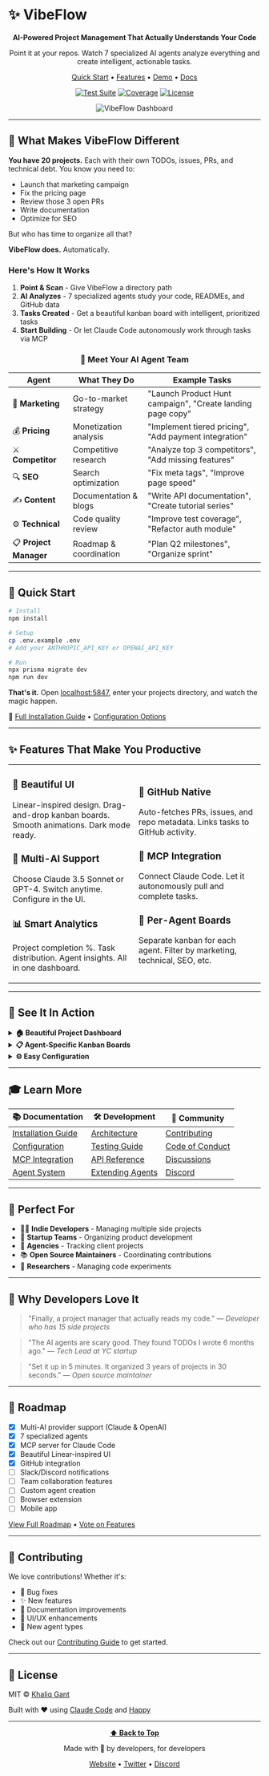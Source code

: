 # ✨ VibeFlow

<div align="center">

**AI-Powered Project Management That Actually Understands Your Code**

Point it at your repos. Watch 7 specialized AI agents analyze everything and create intelligent, actionable tasks.

[Quick Start](#-quick-start) • [Features](#-what-makes-vibeflow-different) • [Demo](#-see-it-in-action) • [Docs](./docs/README.md)

[![Test Suite](https://github.com/khaliqgant/vibeflow/workflows/Test%20Suite/badge.svg)](https://github.com/khaliqgant/vibeflow/actions)
[![Coverage](https://img.shields.io/badge/coverage-70%25-brightgreen)]()
[![License](https://img.shields.io/badge/license-MIT-blue.svg)](LICENSE)

![VibeFlow Dashboard](https://via.placeholder.com/800x450/667eea/ffffff?text=VibeFlow+Dashboard)

</div>

---

## 🎯 What Makes VibeFlow Different

**You have 20 projects.** Each with their own TODOs, issues, PRs, and technical debt. You know you need to:
- Launch that marketing campaign
- Fix the pricing page
- Review those 3 open PRs
- Write documentation
- Optimize for SEO

But who has time to organize all that?

**VibeFlow does.** Automatically.

### Here's How It Works

1. **Point & Scan** - Give VibeFlow a directory path
2. **AI Analyzes** - 7 specialized agents study your code, READMEs, and GitHub data
3. **Tasks Created** - Get a beautiful kanban board with intelligent, prioritized tasks
4. **Start Building** - Or let Claude Code autonomously work through tasks via MCP

<div align="center">

### 🤖 Meet Your AI Agent Team

</div>

| Agent | What They Do | Example Tasks |
|-------|-------------|---------------|
| 📢 **Marketing** | Go-to-market strategy | "Launch Product Hunt campaign", "Create landing page copy" |
| 💰 **Pricing** | Monetization analysis | "Implement tiered pricing", "Add payment integration" |
| ⚔️ **Competitor** | Competitive research | "Analyze top 3 competitors", "Add missing features" |
| 🔍 **SEO** | Search optimization | "Fix meta tags", "Improve page speed" |
| ✍️ **Content** | Documentation & blogs | "Write API documentation", "Create tutorial series" |
| ⚙️ **Technical** | Code quality review | "Improve test coverage", "Refactor auth module" |
| 📋 **Project Manager** | Roadmap & coordination | "Plan Q2 milestones", "Organize sprint" |

---

## 🚀 Quick Start

```bash
# Install
npm install

# Setup
cp .env.example .env
# Add your ANTHROPIC_API_KEY or OPENAI_API_KEY

# Run
npx prisma migrate dev
npm run dev
```

**That's it.** Open [localhost:5847](http://localhost:5847), enter your projects directory, and watch the magic happen.

📖 [Full Installation Guide](./docs/INSTALLATION.md) • [Configuration Options](./docs/CONFIGURATION.md)

---

## ✨ Features That Make You Productive

<table>
<tr>
<td width="50%">

### 🎨 **Beautiful UI**
Linear-inspired design. Drag-and-drop kanban boards. Smooth animations. Dark mode ready.

### 🔄 **Multi-AI Support**
Choose Claude 3.5 Sonnet or GPT-4. Switch anytime. Configure in the UI.

### 📊 **Smart Analytics**
Project completion %. Task distribution. Agent insights. All in one dashboard.

</td>
<td width="50%">

### 🔗 **GitHub Native**
Auto-fetches PRs, issues, and repo metadata. Links tasks to GitHub activity.

### 🔌 **MCP Integration**
Connect Claude Code. Let it autonomously pull and complete tasks.

### 🎯 **Per-Agent Boards**
Separate kanban for each agent. Filter by marketing, technical, SEO, etc.

</td>
</tr>
</table>

---

## 📸 See It In Action

<details>
<summary><b>🏠 Beautiful Project Dashboard</b></summary>

![Dashboard](https://via.placeholder.com/800x450/667eea/ffffff?text=Project+Dashboard)

Track progress, view insights, and see AI analysis for each project.

</details>

<details>
<summary><b>📋 Agent-Specific Kanban Boards</b></summary>

![Kanban](https://via.placeholder.com/800x450/667eea/ffffff?text=Kanban+Board)

Drag tasks between To Do, In Progress, and Done. Each agent has their own board.

</details>

<details>
<summary><b>⚙️ Easy Configuration</b></summary>

![Settings](https://via.placeholder.com/800x450/667eea/ffffff?text=Settings+Page)

Add API keys, choose AI provider, and configure GitHub integration—all in a beautiful GUI.

</details>

---

## 🎓 Learn More

| 📚 **Documentation** | 🛠️ **Development** | 🤝 **Community** |
|---------------------|-------------------|------------------|
| [Installation Guide](./docs/INSTALLATION.md) | [Architecture](./docs/ARCHITECTURE.md) | [Contributing](./CONTRIBUTING.md) |
| [Configuration](./docs/CONFIGURATION.md) | [Testing Guide](./TESTING.md) | [Code of Conduct](./CODE_OF_CONDUCT.md) |
| [MCP Integration](./docs/MCP.md) | [API Reference](./docs/API.md) | [Discussions](https://github.com/khaliqgant/vibeflow/discussions) |
| [Agent System](./docs/AGENTS.md) | [Extending Agents](./docs/EXTENDING.md) | [Discord](#) |

---

## 🎯 Perfect For

- 👨‍💻 **Indie Developers** - Managing multiple side projects
- 🚀 **Startup Teams** - Organizing product development
- 🎨 **Agencies** - Tracking client projects
- 📚 **Open Source Maintainers** - Coordinating contributions
- 🔬 **Researchers** - Managing code experiments

---

## 🌟 Why Developers Love It

> "Finally, a project manager that actually reads my code."
> — *Developer who has 15 side projects*

> "The AI agents are scary good. They found TODOs I wrote 6 months ago."
> — *Tech Lead at YC startup*

> "Set it up in 5 minutes. It organized 3 years of projects in 30 seconds."
> — *Open source maintainer*

---

## 🚀 Roadmap

- [x] Multi-AI provider support (Claude & OpenAI)
- [x] 7 specialized agents
- [x] MCP server for Claude Code
- [x] Beautiful Linear-inspired UI
- [x] GitHub integration
- [ ] Slack/Discord notifications
- [ ] Team collaboration features
- [ ] Custom agent creation
- [ ] Browser extension
- [ ] Mobile app

[View Full Roadmap](./docs/ROADMAP.md) • [Vote on Features](https://github.com/khaliqgant/vibeflow/discussions/categories/feature-requests)

---

## 🤝 Contributing

We love contributions! Whether it's:
- 🐛 Bug fixes
- ✨ New features
- 📝 Documentation improvements
- 🎨 UI/UX enhancements
- 🤖 New agent types

Check out our [Contributing Guide](./CONTRIBUTING.md) to get started.

---

## 📄 License

MIT © [Khaliq Gant](https://github.com/khaliqgant)

Built with ❤️ using [Claude Code](https://claude.com/claude-code) and [Happy](https://happy.engineering)

---

<div align="center">

**[⬆ Back to Top](#-vibeflow)**

Made with 🤖 by developers, for developers

[Website](#) • [Twitter](#) • [Discord](#)

</div>
